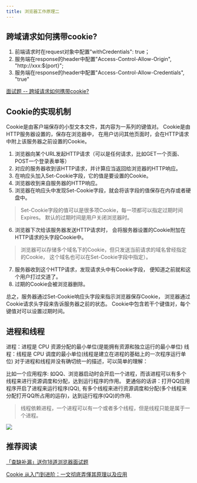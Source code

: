 ```yaml
---
title: 浏览器工作原理二
---
```


## 跨域请求如何携带cookie?

1. 前端请求时在request对象中配置"withCredentials": true；
2. 服务端在response的header中配置"Access-Control-Allow-Origin", "http://xxx:${port}";
3. 服务端在response的header中配置"Access-Control-Allow-Credentials", "true"

[面试题 -- 跨域请求如何携带cookie?](https://juejin.cn/post/7066420545327218725?share_token=64606385-e1fa-497d-bdf3-dd753817542c)

## Cookie的实现机制

Cookie是由客户端保存的小型文本文件，其内容为一系列的键值对。 Cookie是由HTTP服务器设置的，保存在浏览器中， 在用户访问其他页面时，会在HTTP请求中附上该服务器之前设置的Cookie。

1. 浏览器向某个URL发起HTTP请求（可以是任何请求，比如GET一个页面、POST一个登录表单等）
2. 对应的服务器收到该HTTP请求，并计算应当返回给浏览器的HTTP响应。
3. 在响应头加入Set-Cookie字段，它的值是要设置的Cookie。
4. 浏览器收到来自服务器的HTTP响应。
5. 浏览器在响应头中发现Set-Cookie字段，就会将该字段的值保存在内存或者硬盘中。

>Set-Cookie字段的值可以是很多项Cookie，每一项都可以指定过期时间Expires。 默认的过期时间是用户关闭浏览器时。

6. 浏览器下次给该服务器发送HTTP请求时， 会将服务器设置的Cookie附加在HTTP请求的头字段Cookie中。

>浏览器可以存储多个域名下的Cookie，但只发送当前请求的域名曾经指定的Cookie， 这个域名也可以在Set-Cookie字段中指定）。

7. 服务器收到这个HTTP请求，发现请求头中有Cookie字段， 便知道之前就和这个用户打过交道了。
8. 过期的Cookie会被浏览器删除。

总之，服务器通过Set-Cookie响应头字段来指示浏览器保存Cookie， 浏览器通过Cookie请求头字段来告诉服务器之前的状态。 Cookie中包含若干个键值对，每个键值对可以设置过期时间。

## 进程和线程

进程：进程是 CPU 资源分配的最小单位(是能拥有资源和独立运行的最小单位)
线程：线程是 CPU 调度的最小单位(线程是建立在进程的基础上的一次程序运行单位)
对于进程和线程并没有确切统一的描述，可以简单的理解：

比如一个应用程序: 如QQ、浏览器启动时会开启一个进程，而该进程可以有多个线程来进行资源调度和分配，达到运行程序的作用。
更通俗的话讲：打开QQ应用程序开启了进程来运行程序(QQ), 有多个线程来进行资源调度和分配(多个线程来分配打开QQ所占用的运存)，达到运行程序(QQ)的作用.

>线程依赖进程，一个进程可以有一个或者多个线程，但是线程只能是属于一个进程。

![](https://p1-juejin.byteimg.com/tos-cn-i-k3u1fbpfcp/9da8d16bb13047baae811587bb54d885~tplv-k3u1fbpfcp-zoom-in-crop-mark:1304:0:0:0.awebp)

## 推荐阅读

[「查缺补漏」送你18道浏览器面试题](https://juejin.cn/post/6854573215830933512)

[Cookie 从入门到进阶：一文彻底弄懂其原理以及应用](https://juejin.cn/post/7075129301527429133)
